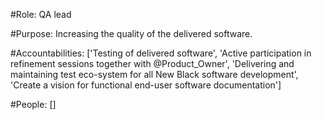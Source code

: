 #Role: QA lead 

#Purpose: Increasing the quality of the delivered software. 

#Accountabilities: ['Testing of delivered software', 'Active participation in refinement sessions together with @Product_Owner', 'Delivering and maintaining test eco-system for all New Black software development', 'Create a vision for functional end-user software documentation'] 

#People: []